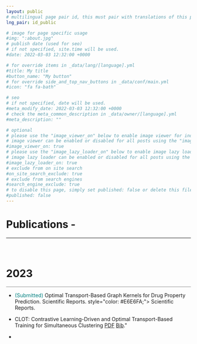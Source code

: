 ```yaml
---
layout: public
# multilingual page pair id, this must pair with translations of this page. (This name must be unique)
lng_pair: id_public

# image for page specific usage
#img: ":about.jpg"
# publish date (used for seo)
# if not specified, site.time will be used.
#date: 2022-03-03 12:32:00 +0000

# for override items in _data/lang/[language].yml
#title: My title
#button_name: "My button"
# for override side_and_top_nav_buttons in _data/conf/main.yml
#icon: "fa fa-bath"

# seo
# if not specified, date will be used.
#meta_modify_date: 2022-03-03 12:32:00 +0000
# check the meta_common_description in _data/owner/[language].yml
#meta_description: ""

# optional
# please use the "image_viewer_on" below to enable image viewer for individual pages or posts (_posts/ or [language]/_posts folders).
# image viewer can be enabled or disabled for all posts using the "image_viewer_posts: true" setting in _data/conf/main.yml.
#image_viewer_on: true
# please use the "image_lazy_loader_on" below to enable image lazy loader for individual pages or posts (_posts/ or [language]/_posts folders).
# image lazy loader can be enabled or disabled for all posts using the "image_lazy_loader_posts: true" setting in _data/conf/main.yml.
#image_lazy_loader_on: true
# exclude from on site search
#on_site_search_exclude: true
# exclude from search engines
#search_engine_exclude: true
# to disable this page, simply set published: false or delete this file
#published: false
---
```


# Publications - [<i class="fa-brands fa-google-scholar"></i>](https://scholar.google.com/citations?user=lGKFtoIAAAAJ&hl=en) 
<div style="border-top: 2px solid gray;"></div>


<div style="height: 40px;"></div>



<h1>2023</h1>
<div style="border-top: 0.5px solid gray;"></div>

+ <p>  <span style="color: #008080;"> (Submitted)</span>   Optimal Transport-Based Graph Kernels for Drug Property Prediction. Scientific Reports. </span> style="color: #E6E6FA;"> Scientific Reports</span>. </p>



+ CLOT: Contrastive Learning-Driven and Optimal Transport-Based Training for Simultaneous Clustering [PDF](https://ieeexplore.ieee.org/abstract/document/10222290?casa_token=Met0VaGfoIYAAAAA:xY82a-jPcBxDLrcTTiYTRoJVmPxIUa39m5RsHsmbK0feudojmEhhik5mx2Re1bwoo4QFIvvxhA) [Bib](https://scholar.googleusercontent.com/scholar.bib?q=info:vk0iOPp4CrwJ:scholar.google.com/&output=citation&scisdr=ClHSueucEOmluhznBgU:AFWwaeYAAAAAZYzhHgUAGM6wuLqYt9zhQLIvyG0&scisig=AFWwaeYAAAAAZYzhHuWdZynoxbM02p5AUJ-VfdA&scisf=4&ct=citation&cd=-1&hl=en)." 

+ 

